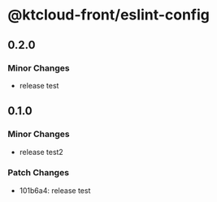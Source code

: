 # @ktcloud-front/eslint-config

## 0.2.0

### Minor Changes

- release test

## 0.1.0

### Minor Changes

- release test2

### Patch Changes

- 101b6a4: release test
